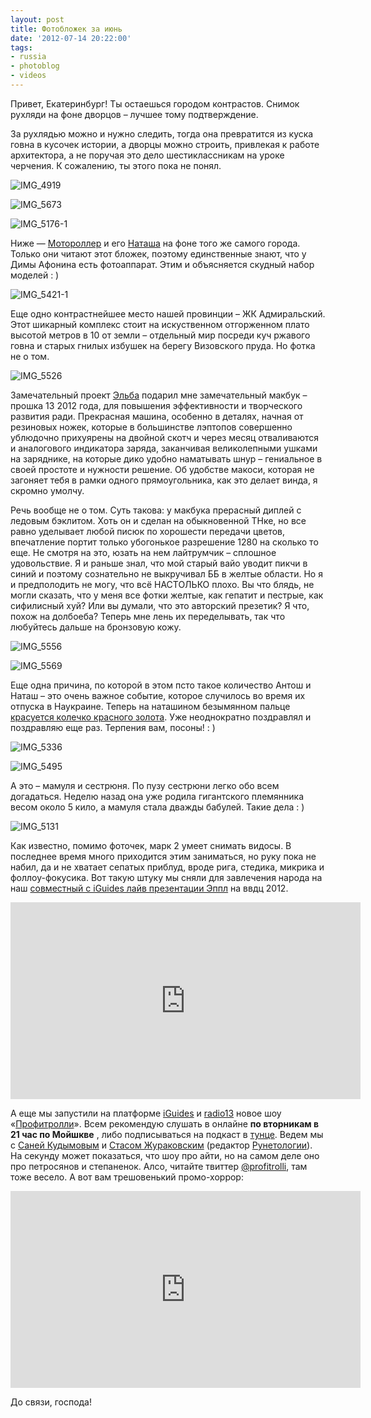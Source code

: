 ```yaml
---
layout: post
title: Фотобложек за июнь
date: '2012-07-14 20:22:00'
tags:
- russia
- photoblog
- videos
---
```


Привет, Екатеринбург! Ты остаешься городом контрастов. Снимок рухляди на фоне дворцов – лучшее тому подтверждение.

За рухлядью можно и нужно следить, тогда она превратится из куска говна в кусочек истории, а дворцы можно строить, привлекая к работе архитектора, а не поручая это дело шестиклассникам на уроке черчения. К сожалению, ты этого пока не понял.

![IMG_4919](/assets/images/2017/10/IMG_4919.jpg)

![IMG_5673](/assets/images/2017/10/IMG_5673.jpg)

![IMG_5176-1](/assets/images/2017/10/IMG_5176-1.jpg)

Ниже — [Мотороллер](http://travelmotor.ru) и его [Наташа](http://twitter.com/RasputNa) на фоне того же самого города. Только они читают этот бложек, поэтому единственные знают, что у Димы Афонина есть фотоаппарат. Этим и объясняется скудный набор моделей : )

![IMG_5421-1](/assets/images/2017/10/IMG_5421-1.jpg)

Еще одно контрастнейшее место нашей провинции – ЖК Адмиральский. Этот шикарный комплекс стоит на искуственном отгорженном плато высотой метров в 10 от земли – отдельный мир посреди куч ржавого говна и старых гнилых избушек на берегу Визовского пруда. Но фотка не о том.

![IMG_5526](/assets/images/2017/10/IMG_5526.jpg)

Замечательный проект [Эльба](http://e-kontur.ru/) подарил мне замечательный макбук – прошка 13 2012 года, для повышения эффективности и творческого развития ради. Прекрасная машина, особенно в деталях, начная от резиновых ножек, которые в большинстве лэптопов совершенно ублюдочно прихуярены на двойной скотч и через месяц отваливаются и аналогового индикатора заряда, заканчивая великолепными ушками на заряднике, на которые дико удобно наматывать шнур – гениальное в своей простоте и нужности решение. Об удобстве макоси, которая не загоняет тебя в рамки одного прямоугольника, как это делает винда, я скромно умолчу.

Речь вообще не о том. Суть такова: у макбука прерасный диплей с ледовым бэклитом. Хоть он и сделан на обыкновенной ТНке, но все равно уделывает любой писюк по хорошести передачи цветов, впечатление портит только убогонькое разрешение 1280 на сколько то еще. Не смотря на это, юзать на нем лайтрумчик – сплошное удовольствие. Я и раньше знал, что мой старый вайо уводит пикчи в синий и поэтому сознательно не выкручивал ББ в желтые области. Но я и предполодить не могу, что всё НАСТОЛЬКО плохо. Вы что блядь, не могли сказать, что у меня все фотки желтые, как гепатит и пестрые, как сифилисный хуй? Или вы думали, что это авторский презетик? Я что, похож на долбоеба? Теперь мне лень их переделывать, так что любуйтесь дальше на бронзовую кожу.

![IMG_5556](/assets/images/2017/10/IMG_5556.jpg)

![IMG_5569](/assets/images/2017/10/IMG_5569.jpg)

Еще одна причина, по которой в этом псто такое количество Антош и Наташ – это очень важное событие, которое случилось во время их отпуска в Наукраине. Теперь на наташином безымянном пальце [красуется колечко красного золота](http://instagr.am/p/M6KWOzDtes/). Уже неоднократно поздравлял и поздравляю еще раз. Терпения вам, посоны! : )

![IMG_5336](/assets/images/2017/10/IMG_5336.jpg)

![IMG_5495](/assets/images/2017/10/IMG_5495.jpg)

А это – мамуля и сестрюня. По пузу сестрюни легко обо всем догадаться. Неделю назад она уже родила гигантского племянника весом около 5 кило, а мамуля стала дважды бабулей. Такие дела : )

![IMG_5131](/assets/images/2017/10/IMG_5131.jpg)

Как известно, помимо фоточек, марк 2 умеет снимать видосы. В последнее время много приходится этим заниматься, но руку пока не набил, да и не хватает сепатых приблуд, вроде рига, стедика, микрика и фоллоу-фокусика. Вот такую штуку мы сняли для завлечения народа на наш [совместный с iGuides лайв презентации Эппл](http://www.iguides.ru/forum/showthread.php?t=60851) на ввдц 2012.

<iframe width="560" height="315" src="https://www.youtube.com/embed/OudpB9viJes?rel=0" frameborder="0" allowfullscreen></iframe>

А еще мы запустили на платформе [iGuides](http://live.iguides.ru) и [radio13](http://radio13.ru/) новое шоу «[Профитролли](http://www.b-kontur.ru/profitrolli)». Всем рекомендую слушать в онлайне **по вторникам в 21 час по Мойшкве** , либо подписываться на подкаст в [тунце](http://itunes.apple.com/ru/podcast/iguides.ru-live!/id542128697). Ведем мы с [Саней Кудымовым](https://twitter.com/dwht/) и [Стасом Жураковским](https://twitter.com/kremlin_wall) (редактор [Рунетологии](http://runetologia.podfm.ru/)). На секунду может показаться, что шоу про айти, но на самом деле оно про петросянов и степаненок. Алсо, читайте твиттер [@profitrolli](https://twitter.com/profitrolli/), там тоже весело. А вот вам трешовенький промо-хоррор:

<iframe width="560" height="315" src="https://www.youtube.com/embed/v4mWuhvfEsg?rel=0" frameborder="0" allowfullscreen></iframe>

До связи, господа!

